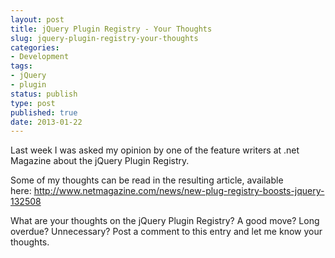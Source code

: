 ```yaml
---
layout: post
title: jQuery Plugin Registry - Your Thoughts
slug: jquery-plugin-registry-your-thoughts
categories:
- Development
tags:
- jQuery
- plugin
status: publish
type: post
published: true
date: 2013-01-22
---
```

<p>Last week I was asked my opinion by one of the feature writers at .net Magazine about the jQuery Plugin Registry.</p>
<p>Some of my thoughts can be read in the resulting article, available here: <a title="New plug-in registry boosts jQuery - via netmagazine.com" href="http://www.netmagazine.com/news/new-plug-registry-boosts-jquery-132508" target="_blank">http://www.netmagazine.com/news/new-plug-registry-boosts-jquery-132508</a></p>
<p>What are your thoughts on the jQuery Plugin Registry? A good move? Long overdue? Unnecessary? Post a comment to this entry and let me know your thoughts.</p>

